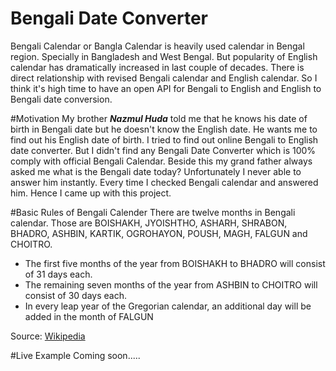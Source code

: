 # Bengali Date Converter
Bengali Calendar or Bangla Calendar is heavily used calendar in Bengal region. Specially in Bangladesh and West Bengal. But popularity of English calendar has dramatically increased in last couple of decades. There is direct relationship with revised Bengali calendar and English calendar. So I think it's high time to have an open API for Bengali to English and English to Bengali date conversion.

#Motivation
My brother <b><i>Nazmul Huda</i></b> told me that he knows his date of birth in Bengali date but he doesn't know the English date. He wants me to find out his English date of birth. I tried to find out online Bengali to English date converter. But I didn't find any Bengali Date Converter which is 100% comply with official Bengali Calendar. Beside this my grand father always asked me what is the Bengali date today? Unfortunately I never able to answer him instantly. Every time I checked Bengali calendar and answered him. Hence I came up with this project.

#Basic Rules of Bengali Calender
There are twelve months in Bengali calendar. Those are BOISHAKH, JYOISHTHO, ASHARH, SHRABON, BHADRO, ASHBIN, KARTIK, OGROHAYON, POUSH, MAGH, FALGUN and CHOITRO.
<ul>
<li>The first five months of the year from BOISHAKH to BHADRO will consist of 31 days each.</li>
<li>The remaining seven months of the year from ASHBIN to CHOITRO will consist of 30 days each.</li>
<li>In every leap year of the Gregorian calendar, an additional day will be added in the month of FALGUN</li>
</ul>

Source: <a href="https://en.wikipedia.org/wiki/Bengali_calendar">Wikipedia</a>

#Live Example
Coming soon.....
